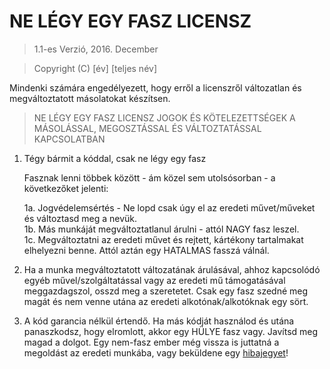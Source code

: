 # NE LÉGY EGY FASZ LICENSZ

> 1.1-es Verzió, 2016. December

> Copyright (C) [év] [teljes név]
 
 Mindenki számára engedélyezett, hogy erről a licenszről változatlan és megváltoztatott
 másolatokat készítsen.

> NE LÉGY EGY FASZ LICENSZ
> JOGOK ÉS KÖTELEZETTSÉGEK A MÁSOLÁSSAL, MEGOSZTÁSSAL ÉS VÁLTOZTATÁSSAL KAPCSOLATBAN

 1. Tégy bármit a kóddal, csak ne légy egy fasz

     Fasznak lenni többek között - ám közel sem utolsósorban - a következőket jelenti:

	 1a. Jogvédelemsértés - Ne lopd csak úgy el az eredeti művet/műveket és változtasd meg a nevük.  
	 1b. Más munkáját megváltoztatlanul árulni - attól NAGY fasz leszel.  
	 1c. Megváltoztatni az eredeti művet és rejtett, kártékony tartalmakat elhelyezni benne. Attól aztán egy HATALMAS fasszá válnál.  

 2. Ha a munka megváltoztatott változatának árulásával, ahhoz kapcsolódó egyéb művel/szolgáltatással vagy az eredeti mű támogatásával meggazdagszol, osszd meg a szeretetet. Csak egy fasz szedné meg magát és nem venne utána az eredeti alkotónak/alkotóknak egy sört.

 3. A kód garancia nélkül értendő. Ha más kódját használod és utána panaszkodsz, hogy elromlott, akkor egy HÜLYE fasz vagy. Javítsd meg magad a dolgot. Egy nem-fasz ember még vissza is juttatná a megoldást az eredeti munkába, vagy beküldene egy [hibajegyet](https://www.chiark.greenend.org.uk/~sgtatham/bugs-hu.html)!
